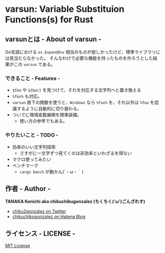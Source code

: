 varsun: Variable Substituion Functions(s) for Rust
==================================================

varsunとは - About of varsun -
------------------------------

Go言語における `os.ExpandEnv` 相当のものが欲しかったけど、標準ライブラリには見当たらなかった。
そんなわけで必要な機能を持ったものを作ろうとした結果がこの `varsun` である。

### できること - Features -

- `$foo` や `${bar}` を見つけて、それを対応する文字列へと置き換える
- `%foo%` も対応。
- `varsun` 直下の関数を使うと、`Windows` なら `%foo%` を、それ以外は `%foo` を認識するように自動的に切り替わる。
- ついでに環境変数展開を標準装備。
    - 使い方の参考でもある。

### やりたいこと - TODO -

- 効率のいい文字列探索
    - さすがに一文字ずつ見てくのは非効率といわざるを得ない
- マクロ使ってみたい
- ベンチマーク
    - `cargo bench` が動かん(´・ω・｀)

作者 - Author -
---------------

**TANAKA Kenichi aka chikuchikugonzalez (ちくちく('ω')ごんざれす)**

- [chiku2gonzalez on Twitter](https://twitter.com/chiku2gonzalez)
- [chikuchikugonzalez on Hatena Blog](http://chiku2gonzalez.hatenablog.com/)

ライセンス - LICENSE -
----------------------
[MIT License](http://chiku2gonzalez.bitbucket.org/license/MITv2016.txt)
